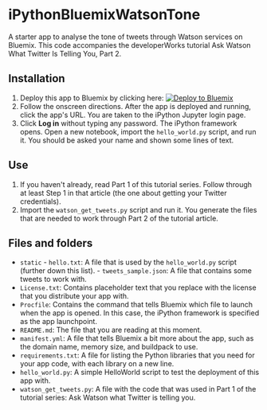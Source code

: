 # iPythonBluemixWatsonTone

A starter app to analyse the tone of tweets through Watson services on Bluemix. This code accompanies the developerWorks tutorial Ask Watson What Twitter Is Telling You, Part 2.

## Installation

1.    Deploy this app to Bluemix by clicking here: [![Deploy to Bluemix](https://bluemix.net/deploy/button.png)](https://bluemix.net/deploy?repository=https://github.com/AninditaBasu/iPythonBluemixWatsonTone)
2.    Follow the onscreen directions. After the app is deployed and running, click the app's URL. You are taken to the iPython Jupyter login page. 
3.    Click __Log in__ without typing any password. The iPython framework opens. Open a new notebook, import the `hello_world.py` script, and run it. You should be asked your name and shown some lines of text.
   
## Use

1.   If you haven't already, read Part 1 of this tutorial series. Follow through at least Step 1 in that article (the one about getting your Twitter credentials).
2.   Import the `watson_get_tweets.py` script and run it. You generate the files that are needed to work through Part 2 of the tutorial article.

## Files and folders

-    `static`
    - `hello.txt`: A file that is used by the `hello_world.py` script (further down this list).
    -  `tweets_sample.json`: A file that contains some tweets to work with.
-    `License.txt`: Contains placeholder text that you replace with the license that you distribute your app with.
-    `Procfile`: Contains the command that tells Bluemix which file to launch when the app is opened. In this case, the iPython framework is specified as the app launchpoint.
-    `README.md`: The file that you are reading at this moment.
-    `manifest.yml`: A file that tells Bluemix a bit more about the app, such as the domain name, memory size, and buildpack to use.
-    `requirements.txt`: A file for listing the Python libraries that you need for your app code, with each library on a new line.
-    `hello_world.py`: A simple HelloWorld script to test the deployment of this app with.
-    `watson_get_tweets.py`: A file with the code that was used in Part 1 of the tutorial series: Ask Watson what Twitter is telling you.
